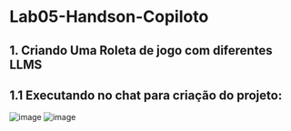 # Lab05-Handson-Copiloto
## 1. Criando Uma Roleta de jogo com diferentes LLMS
## 1.1 Executando no chat para criação do projeto:
![image](https://github.com/user-attachments/assets/3b401ce9-6a7f-401c-8a92-fcd8da4e1393)
![image](https://github.com/user-attachments/assets/6eae6d92-cef2-4f1d-88ba-af17b8a58a4a)

